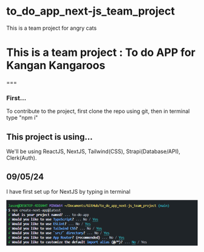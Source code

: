 # to_do_app_next-js_team_project
 This is a team project for angry cats




# This is a team project : To do APP for Kangan Kangaroos 
===



### First...


To contribute to the project, first clone the repo using git, then in terminal type "npm i" 

## This project is using...

We'll be using ReactJS, NextJS, Tailwind(CSS), Strapi(Database/API), Clerk(Auth).


## 09/05/24

I have first set up for NextJS by typing in terminal 

 ![alt text](image.png)